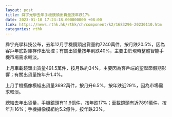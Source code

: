 ```yaml
---
layout: post
title: 舜宇光學去年手機鏡頭出貨量按年跌17%
date: 2023-01-10 17:23:18.000000000 +08:00
link: https://news.rthk.hk/rthk/ch/component/k2/1683296-20230110.htm
categories: rthk
---
```


舜宇光學科技公布，去年12月手機鏡頭出貨量約7240萬件，按月跌20.5%，因為客戶年底對庫存作出管控；有關出貨量按年則跌40%，主要由於現時整體智能手機市場需求較淡。

上月車載鏡頭出貨量491.5萬件，按月跌約34%，主要因為客戶端的聖誕節假期影響；有關出貨量按年升1.4%。

上月手機攝像模組出貨量3692萬件，按月升6.5%，按年跌近29%，因為市場需求較淡。 

總結去年出貨量，手機鏡頭有11.9億件，按年跌17%；車載鏡頭有近7891萬件，按年升16%；手機攝像模組約5.2億件，按年跌23%。
